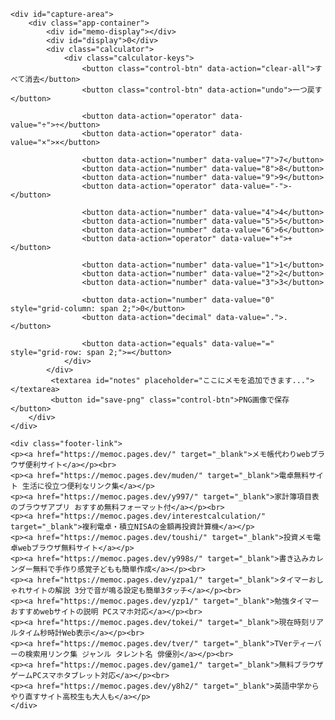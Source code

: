 <!DOCTYPE html>
<html lang="ja">
<head>
    <meta charset="UTF-8">
    <meta name="description" content="メモ付き電卓と分数計算 ルート累乗 長さ重さ単位換算 消費税計算機能付きです。">
    <meta name="keywords" content="メモ付き,電卓">
    <meta name="viewport" content="width=device-width, initial-scale=1.0">
    <meta name="google-adsense-account" content="ca-pub-3701488620779249">
    <title>メモ付き電卓</title>
    <link rel="stylesheet" href="/css/z999.css">
    <script src="https://cdnjs.cloudflare.com/ajax/libs/html2canvas/1.4.1/html2canvas.min.js"></script>
</head>
<body>

    <div id="capture-area">
        <div class="app-container">
            <div id="memo-display"></div>
            <div id="display">0</div>
            <div class="calculator">
                <div class="calculator-keys">
                    <button class="control-btn" data-action="clear-all">すべて消去</button>
                    <button class="control-btn" data-action="undo">一つ戻す</button>
                    
                    <button data-action="operator" data-value="÷">÷</button>
                    <button data-action="operator" data-value="×">×</button>

                    <button data-action="number" data-value="7">7</button>
                    <button data-action="number" data-value="8">8</button>
                    <button data-action="number" data-value="9">9</button>
                    <button data-action="operator" data-value="-">-</button>

                    <button data-action="number" data-value="4">4</button>
                    <button data-action="number" data-value="5">5</button>
                    <button data-action="number" data-value="6">6</button>
                    <button data-action="operator" data-value="+">+</button>

                    <button data-action="number" data-value="1">1</button>
                    <button data-action="number" data-value="2">2</button>
                    <button data-action="number" data-value="3">3</button>
                    
                    <button data-action="number" data-value="0" style="grid-column: span 2;">0</button>
                    <button data-action="decimal" data-value=".">.</button>
                    
                    <button data-action="equals" data-value="=" style="grid-row: span 2;">=</button>
                </div>
            </div>
             <textarea id="notes" placeholder="ここにメモを追加できます..."></textarea>
             <button id="save-png" class="control-btn">PNG画像で保存</button>
        </div>
    </div>

    <div class="footer-link">
    <p><a href="https://memoc.pages.dev/" target="_blank">メモ帳代わりwebブラウザ便利サイト</a></p><br>
    <p><a href="https://memoc.pages.dev/muden/" target="_blank">電卓無料サイト 生活に役立つ便利なリンク集</a></p>
    <p><a href="https://memoc.pages.dev/y997/" target="_blank">家計簿項目表のブラウザアプリ おすすめ無料フォーマット付</a></p><br>
    <p><a href="https://memoc.pages.dev/interestcalculation/" target="_blank">複利電卓・積立NISAの金額再投資計算機</a></p>
    <p><a href="https://memoc.pages.dev/toushi/" target="_blank">投資メモ電卓webブラウザ無料サイト</a></p>
    <p><a href="https://memoc.pages.dev/y998s/" target="_blank">書き込みカレンダー無料で手作り感覚子どもも簡単作成</a></p><br>
    <p><a href="https://memoc.pages.dev/yzpa1/" target="_blank">タイマーおしゃれサイトの解説 3分で音が鳴る設定も簡単3タッチ</a></p><br>
    <p><a href="https://memoc.pages.dev/yzp1/" target="_blank">勉強タイマーおすすめwebサイトの説明 PCスマホ対応</a></p><br>
    <p><a href="https://memoc.pages.dev/tokei/" target="_blank">現在時刻リアルタイム秒時計Web表示</a></p><br>
    <p><a href="https://memoc.pages.dev/tver/" target="_blank">TVerティーバーの検索用リンク集 ジャンル タレント名 俳優別</a></p><br>
    <p><a href="https://memoc.pages.dev/game1/" target="_blank">無料ブラウザゲームPCスマホタブレット対応</a></p><br>
    <p><a href="https://memoc.pages.dev/y8h2/" target="_blank">英語中学からやり直すサイト高校生も大人も</a></p>
    </div>

<script src="/js/z999.js"></script>

</body>
</html>